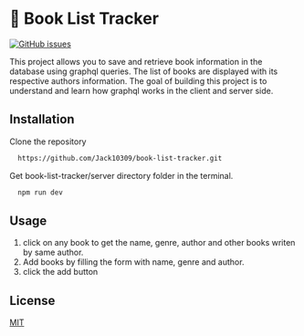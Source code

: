 
# 📕 Book List Tracker

[![GitHub issues](https://img.shields.io/github/issues/Jack10309/book-list-tracker)](https://github.com/Jack10309/book-list-tracker/issues)

This project allows you to save and retrieve book information in the database using graphql queries. The list of books are displayed with its respective authors information. The goal of building this project is to understand and learn how graphql works in the client and server side.


## Installation

Clone the repository

```bash
  https://github.com/Jack10309/book-list-tracker.git
```

Get book-list-tracker/server directory folder in the terminal. 
```bash
  npm run dev
```
    
## Usage

1. click on any book to get the name, genre, author and other books writen by same author.
1. Add books by filling the form with name, genre and author.
1. click the add button



## License

[MIT](https://choosealicense.com/licenses/mit/)

